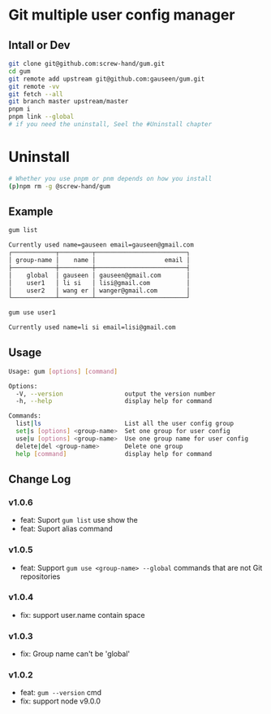 # Git multiple user config manager

## Intall or Dev

```sh
git clone git@github.com:screw-hand/gum.git
cd gum
git remote add upstream git@github.com:gauseen/gum.git
git remote -vv
git fetch --all
git branch master upstream/master
pnpm i
pnpm link --global
# if you need the uninstall, Seel the #Uninstall chapter
```

# Uninstall

```sh
# Whether you use pnpm or pnm depends on how you install
(p)npm rm -g @screw-hand/gum
```

## Example

```sh
gum list

Currently used name=gauseen email=gauseen@gmail.com
┌────────────┬─────────┬─────────────────────────┐
│ group-name │    name │                   email │
├────────────┼─────────┼─────────────────────────┤
│    global  │ gauseen │ gauseen@gmail.com       │
│    user1   │ li si   │ lisi@gmail.com          │
│    user2   │ wang er │ wanger@gmail.com        │
└────────────┴─────────┴─────────────────────────┘
```

```sh
gum use user1

Currently used name=li si email=lisi@gmail.com
```

## Usage

```sh
Usage: gum [options] [command]

Options:
  -V, --version                 output the version number
  -h, --help                    display help for command

Commands:
  list|ls                       List all the user config group
  set|s [options] <group-name>  Set one group for user config
  use|u [options] <group-name>  Use one group name for user config
  delete|del <group-name>       Delete one group
  help [command]                display help for command
```

## Change Log

### v1.0.6

- feat: Suport `gum list` use show the 
- feat: Suport alias command

### v1.0.5

- feat: Support `gum use <group-name> --global` commands that are not Git repositories

### v1.0.4

- fix: support user.name contain space

### v1.0.3

- fix: Group name can't be 'global'

### v1.0.2

- feat: `gum --version` cmd
- fix: support node v9.0.0
